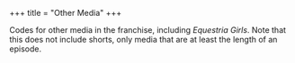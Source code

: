 +++
title = "Other Media"
+++

Codes for other media in the franchise, including *Equestria Girls*. Note that this does not include shorts, only media that are at least the length of an episode.